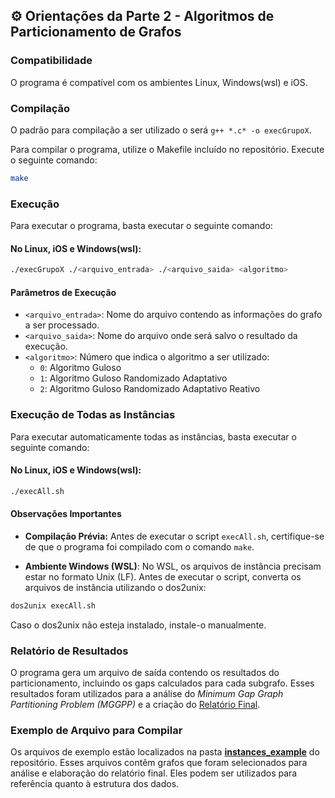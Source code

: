 ## ⚙️ Orientações da Parte 2 - Algoritmos de Particionamento de Grafos

### Compatibilidade
O programa é compatível com os ambientes Linux, Windows(wsl) e iOS.
### Compilação
O padrão para compilação a ser utilizado o  será `g++ *.c* -o execGrupoX`.

Para compilar o programa, utilize o Makefile incluído no repositório. Execute o seguinte comando:
```sh
make
```
### Execução
Para executar o programa, basta executar o seguinte comando:

#### No Linux, iOS e Windows(wsl):
```sh
./execGrupoX ./<arquivo_entrada> ./<arquivo_saida> <algoritmo>
```

#### Parâmetros de Execução

- `<arquivo_entrada>`: Nome do arquivo contendo as informações do grafo a ser processado.
- `<arquivo_saida>`: Nome do arquivo onde será salvo o resultado da execução.
- `<algoritmo>`: Número que indica o algoritmo a ser utilizado:
  - `0`: Algoritmo Guloso
  - `1`: Algoritmo Guloso Randomizado Adaptativo
  - `2`: Algoritmo Guloso Randomizado Adaptativo Reativo

### Execução de Todas as Instâncias
Para executar automaticamente todas as instâncias, basta executar o seguinte comando:

#### No Linux, iOS e Windows(wsl):
```sh
./execAll.sh
```

#### Observações Importantes

- **Compilação Prévia:** Antes de executar o script `execAll.sh`, certifique-se de que o programa foi compilado com o comando `make`. 

- **Ambiente Windows (WSL)**: No WSL, os arquivos de instância precisam estar no formato Unix (LF). Antes de executar o script, converta os arquivos de instância utilizando o dos2unix:
```sh
dos2unix execAll.sh
```
Caso o dos2unix não esteja instalado, instale-o manualmente.


### Relatório de Resultados

O programa gera um arquivo de saída contendo os resultados do particionamento, incluindo os gaps calculados para cada subgrafo. Esses resultados foram utilizados para a análise do *Minimum Gap Graph Partitioning Problem (MGGPP)* e a criação do [Relatório Final](./Relatorio_Final.pdf).
 
### Exemplo de Arquivo para Compilar
Os arquivos de exemplo estão localizados na pasta [**instances_example**](./instances_example/) do repositório. Esses arquivos contêm grafos que foram selecionados para análise e elaboração do relatório final. Eles podem ser utilizados para referência quanto à estrutura dos dados.